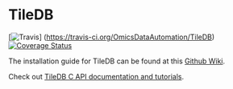 # TileDB

[![Travis](https://img.shields.io/travis/OmicsDataAutomation/TileDB.svg?maxAge=2592000)]
(https://travis-ci.org/OmicsDataAutomation/TileDB)
[![Coverage Status](https://coveralls.io/repos/github/OmicsDataAutomation/TileDB/badge.svg?branch=master)](https://coveralls.io/github/OmicsDataAutomation/TileDB?branch=master)

The installation guide for TileDB can be found at this [Github
Wiki](https://github.com/OmicsDataAutomation/TileDB/wiki).

Check out [TileDB C API documentation and tutorials](https://web.archive.org/web/20171230150211/http://istc-bigdata.org:80/tiledb/tutorials/index.html).
